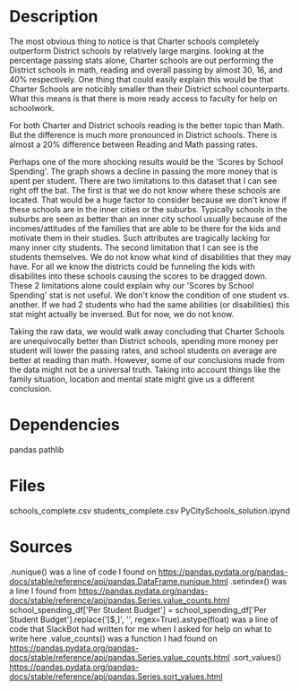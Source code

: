 # Description
The most obvious thing to notice is that Charter schools completely outperform District schools by relatively large margins. looking at the percentage passing stats alone, Charter schools are out performing the District schools in math, reading and overall passing by almost 30, 16, and 40% respectively. One thing that could easily explain this would be that Charter Schools are noticibly smaller than their District school counterparts. What this means is that there is more ready access to faculty for help on schoolwork.

For both Charter and District schools reading is the better topic than Math. But the difference is much more pronounced in District schools. There is almost a 20% difference between Reading and Math passing rates.

Perhaps one of the more shocking results would be the 'Scores by School Spending'. The graph shows a decline in passing the more money that is spent per student.
There are two limitations to this dataset that I can see right off the bat. The first is that we do not know where these schools are located. That would be a huge factor to consider because we don't know if these schools are in the inner cities or the suburbs. Typically schools in the suburbs are seen as better than an inner city school usually because of the incomes/attitudes of the families that are able to be there for the kids and motivate them in their studies. Such attributes are tragically lacking for many inner city students. The second limitation that I can see is the students themselves. We do not know what kind of disabilities that they may have. For all we know the districts could be funneling the kids with disabilites into these schools causing the scores to be dragged down. These 2 limitations alone could explain why our 'Scores by School Spending' stat is not useful. We don't know the condition of one student vs. another. If we had 2 students who had the same abilities (or disabilities) this stat might actually be inversed. But for now, we do not know.

Taking the raw data, we would walk away concluding that Charter Schools are unequivocally better than District schools, spending more money per student will lower the passing rates, and school students on average are better at reading than math. However, some of our conclusions made from the data might not be a universal truth. Taking into account things like the family situation, location and mental state might give us a different conclusion.

# Dependencies
pandas
pathlib

# Files
schools_complete.csv
students_complete.csv
PyCitySchools_solution.ipynd

# Sources
.nunique() was a line of code I found on https://pandas.pydata.org/pandas-docs/stable/reference/api/pandas.DataFrame.nunique.html
.setindex() was a line I found from https://pandas.pydata.org/pandas-docs/stable/reference/api/pandas.Series.value_counts.html
school_spending_df['Per Student Budget'] = school_spending_df['Per Student Budget'].replace('[\$,]', '', regex=True).astype(float) was a line of code that SlackBot had written for me when I asked for help on what to write here
.value_counts() was a function I had found on https://pandas.pydata.org/pandas-docs/stable/reference/api/pandas.Series.value_counts.html
.sort_values() https://pandas.pydata.org/pandas-docs/stable/reference/api/pandas.Series.sort_values.html
